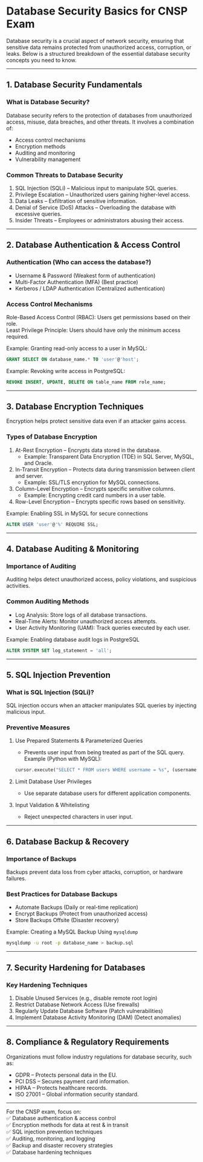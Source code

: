 

# Database Security Basics for CNSP Exam

Database security is a crucial aspect of network security, ensuring that sensitive data remains protected from unauthorized access, corruption, or leaks. Below is a structured breakdown of the essential database security concepts you need to know.

---

## 1. Database Security Fundamentals

### What is Database Security?

Database security refers to the protection of databases from unauthorized access, misuse, data breaches, and other threats. It involves a combination of:

- Access control mechanisms
- Encryption methods
- Auditing and monitoring
- Vulnerability management

### Common Threats to Database Security

1. SQL Injection (SQLi) – Malicious input to manipulate SQL queries.
2. Privilege Escalation – Unauthorized users gaining higher-level access.
3. Data Leaks – Exfiltration of sensitive information.
4. Denial of Service (DoS) Attacks – Overloading the database with excessive queries.
5. Insider Threats – Employees or administrators abusing their access.

---

## 2. Database Authentication & Access Control

### **Authentication** (Who can access the database?)

- Username & Password (Weakest form of authentication)
- Multi-Factor Authentication (MFA) (Best practice)
- Kerberos / LDAP Authentication (Centralized authentication)

### Access Control Mechanisms

Role-Based Access Control (RBAC): Users get permissions based on their role.  
Least Privilege Principle: Users should have only the minimum access required.

Example: Granting read-only access to a user in MySQL:

```sql
GRANT SELECT ON database_name.* TO 'user'@'host';
```

Example: Revoking write access in PostgreSQL:

```sql
REVOKE INSERT, UPDATE, DELETE ON table_name FROM role_name;
```

---

## 3. Database Encryption Techniques

Encryption helps protect sensitive data even if an attacker gains access.

### Types of Database Encryption

1. At-Rest Encryption – Encrypts data stored in the database.
    - Example: Transparent Data Encryption (TDE) in SQL Server, MySQL, and Oracle.
2. In-Transit Encryption – Protects data during transmission between client and server.
    - Example: SSL/TLS encryption for MySQL connections.
3. Column-Level Encryption – Encrypts specific sensitive columns.
    - Example: Encrypting credit card numbers in a user table.
4. Row-Level Encryption – Encrypts specific rows based on sensitivity.

Example: Enabling SSL in MySQL for secure connections

```sql
ALTER USER 'user'@'%' REQUIRE SSL;
```

---

## 4. Database Auditing & Monitoring

### Importance of Auditing

Auditing helps detect unauthorized access, policy violations, and suspicious activities.

### Common Auditing Methods

- Log Analysis: Store logs of all database transactions.
- Real-Time Alerts: Monitor unauthorized access attempts.
- User Activity Monitoring (UAM): Track queries executed by each user.

Example: Enabling database audit logs in PostgreSQL

```sql
ALTER SYSTEM SET log_statement = 'all';
```

---

## 5. SQL Injection Prevention

### What is SQL Injection (SQLi)?

SQL injection occurs when an attacker manipulates SQL queries by injecting malicious input.

### Preventive Measures

1. Use Prepared Statements & Parameterized Queries
    
    - Prevents user input from being treated as part of the SQL query.  
        Example (Python with MySQL):
    
    ```python
    cursor.execute("SELECT * FROM users WHERE username = %s", (username,))
    ```
    
2. Limit Database User Privileges
    - Use separate database users for different application components.
3. Input Validation & Whitelisting
    - Reject unexpected characters in user input.

---

## 6. Database Backup & Recovery

### Importance of Backups

Backups prevent data loss from cyber attacks, corruption, or hardware failures.

### Best Practices for Database Backups

- Automate Backups (Daily or real-time replication)
- Encrypt Backups (Protect from unauthorized access)
- Store Backups Offsite (Disaster recovery)

Example: Creating a MySQL Backup Using `mysqldump`

```sh
mysqldump -u root -p database_name > backup.sql
```

---

## 7. Security Hardening for Databases

### Key Hardening Techniques

1. Disable Unused Services (e.g., disable remote root login)
2. Restrict Database Network Access (Use firewalls)
3. Regularly Update Database Software (Patch vulnerabilities)
4. Implement Database Activity Monitoring (DAM) (Detect anomalies)

---

## 8. Compliance & Regulatory Requirements

Organizations must follow industry regulations for database security, such as:

- GDPR – Protects personal data in the EU.
- PCI DSS – Secures payment card information.
- HIPAA – Protects healthcare records.
- ISO 27001 – Global information security standard.

---



For the CNSP exam, focus on:  
✅ Database authentication & access control  
✅ Encryption methods for data at rest & in transit  
✅ SQL injection prevention techniques  
✅ Auditing, monitoring, and logging  
✅ Backup and disaster recovery strategies  
✅ Database hardening techniques



